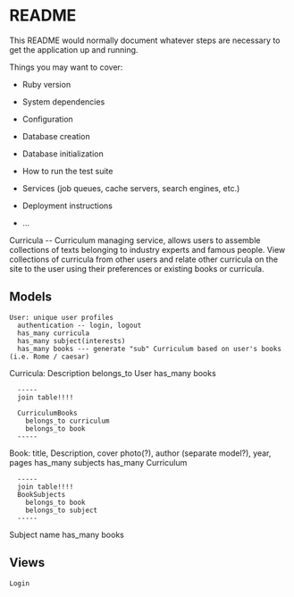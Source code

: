 # README

This README would normally document whatever steps are necessary to get the
application up and running.

Things you may want to cover:

* Ruby version

* System dependencies

* Configuration

* Database creation

* Database initialization

* How to run the test suite

* Services (job queues, cache servers, search engines, etc.)

* Deployment instructions

* ...

Curricula -- Curriculum managing service, allows users to assemble collections of texts belonging to industry experts and famous
people. View collections of curricula from other users and relate other curricula on the site to the user using their preferences
or existing books or curricula.


  Models
  -----------
    User: unique user profiles
      authentication -- login, logout
      has_many curricula
      has_many subject(interests)
      has_many books --- generate "sub" Curriculum based on user's books (i.e. Rome / caesar)


   Curricula:
      Description
      belongs_to User
      has_many books

      -----
      join table!!!!

      CurriculumBooks  
        belongs_to curriculum
        belongs_to book
      -----

   Book:
      title, Description, cover photo(?), author (separate model?), year, pages
      has_many subjects
      has_many Curriculum

      -----
      join table!!!!
      BookSubjects
        belongs_to book
        belongs_to subject
      -----



   Subject
     name
     has_many books





  Views
  ----------

    Login
